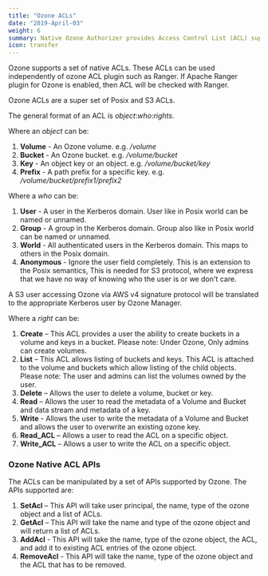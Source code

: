```yaml
---
title: "Ozone ACLs"
date: "2019-April-03"
weight: 6
summary: Native Ozone Authorizer provides Access Control List (ACL) support for Ozone without Ranger integration.
icon: transfer
---
```

<!---
  Licensed to the Apache Software Foundation (ASF) under one or more
  contributor license agreements.  See the NOTICE file distributed with
  this work for additional information regarding copyright ownership.
  The ASF licenses this file to You under the Apache License, Version 2.0
  (the "License"); you may not use this file except in compliance with
  the License.  You may obtain a copy of the License at

      http://www.apache.org/licenses/LICENSE-2.0

  Unless required by applicable law or agreed to in writing, software
  distributed under the License is distributed on an "AS IS" BASIS,
  WITHOUT WARRANTIES OR CONDITIONS OF ANY KIND, either express or implied.
  See the License for the specific language governing permissions and
  limitations under the License.
-->

Ozone supports a set of native ACLs. These ACLs can be used independently 
of ozone ACL plugin such as Ranger. If Apache Ranger plugin for Ozone is 
enabled, then ACL will be checked with Ranger.

Ozone ACLs are a super set of Posix and S3 ACLs.

The general format of an ACL is _object_:_who_:_rights_.

Where an _object_ can be:

1. **Volume** - An Ozone volume.  e.g. _/volume_
2. **Bucket** - An Ozone bucket. e.g. _/volume/bucket_
3. **Key** - An object key or an object. e.g. _/volume/bucket/key_
4. **Prefix** - A path prefix for a specific key. e.g. _/volume/bucket/prefix1/prefix2_

Where a _who_ can be:

1. **User** - A user in the Kerberos domain. User like in Posix world can be
named or unnamed.
2. **Group** - A group in the Kerberos domain. Group also like in Posix world
can
be named or unnamed.
3. **World** - All authenticated users in the Kerberos domain. This maps to
others in the Posix domain.
4. **Anonymous** - Ignore the user field completely. This is an extension to
the Posix semantics, This is needed for S3 protocol, where we express that
we have no way of knowing who the user is or we don't care.


<div class="alert alert-success" role="alert">
  A S3 user accessing Ozone via AWS v4 signature protocol will be translated
  to the appropriate Kerberos user by Ozone Manager.
</div>

Where a _right_ can be:

1. **Create** – This ACL provides a user the ability to create buckets in a
volume and keys in a bucket. Please note: Under Ozone, Only admins can create volumes.
2. **List** – This ACL allows listing of buckets and keys. This ACL is attached
 to the volume and buckets which allow listing of the child objects. Please note: The user and admins can list the volumes owned by the user.
3. **Delete** – Allows the user to delete a volume, bucket or key.
4. **Read** – Allows the user to read the metadata of a Volume and Bucket and
data stream and metadata of a key.
5. **Write** - Allows the user to write the metadata of a Volume and Bucket and
allows the user to overwrite an existing ozone key.
6. **Read_ACL** – Allows a user to read the ACL on a specific object.
7. **Write_ACL** – Allows a user to write the ACL on a specific object.

<h3>Ozone Native ACL APIs</h3>

The ACLs can be manipulated by a set of APIs supported by Ozone. The APIs
supported are:

1. **SetAcl** – This API will take user principal, the name, type
of the ozone object and a list of ACLs.
2. **GetAcl** – This API will take the name and type of the ozone object
and will return a list of ACLs.
3. **AddAcl** - This API will take the name, type of the ozone object, the
ACL, and add it to existing ACL entries of the ozone object.
4. **RemoveAcl** - This API will take the name, type of the
ozone object and the ACL that has to be removed.
